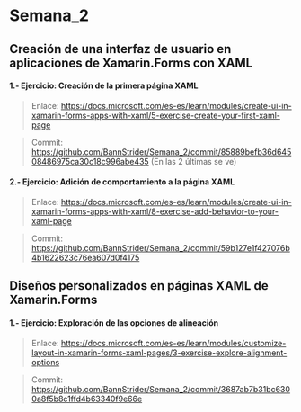 # Semana_2

## Creación de una interfaz de usuario en aplicaciones de Xamarin.Forms con XAML

#### **1.- Ejercicio: Creación de la primera página XAML**

> Enlace: https://docs.microsoft.com/es-es/learn/modules/create-ui-in-xamarin-forms-apps-with-xaml/5-exercise-create-your-first-xaml-page

> Commit: https://github.com/BannStrider/Semana_2/commit/85889befb36d64508486975ca30c18c996abe435 (En las 2 últimas se ve)

#### **2.- Ejercicio: Adición de comportamiento a la página XAML**

> Enlace: https://docs.microsoft.com/es-es/learn/modules/create-ui-in-xamarin-forms-apps-with-xaml/8-exercise-add-behavior-to-your-xaml-page

> Commit: https://github.com/BannStrider/Semana_2/commit/59b127e1f427076b4b1622623c76ea607d0f4175

## Diseños personalizados en páginas XAML de Xamarin.Forms

#### **1.- Ejercicio: Exploración de las opciones de alineación**

> Enlace: https://docs.microsoft.com/es-es/learn/modules/customize-layout-in-xamarin-forms-xaml-pages/3-exercise-explore-alignment-options

> Commit: https://github.com/BannStrider/Semana_2/commit/3687ab7b31bc6300a8f5b8c1ffd4b63340f9e66e
